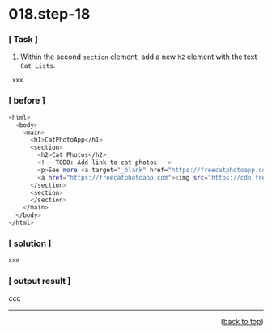 <a name="topage"></a>

# 018.step-18

### [ Task ]

  1. Within the second `section` element, add a new `h2` element with the text `Cat Lists`.

```
 xxx

```

### [ before ]

```sh
<html>
  <body>
    <main>
      <h1>CatPhotoApp</h1>
      <section>
        <h2>Cat Photos</h2>
        <!-- TODO: Add link to cat photos -->
        <p>See more <a target="_blank" href="https://freecatphotoapp.com">cat photos</a> in our gallery.</p>
        <a href="https://freecatphotoapp.com"><img src="https://cdn.freecodecamp.org/curriculum/cat-photo-app/relaxing-cat.jpg" alt="A cute orange cat lying on its back."></a>
      </section>
      <section>
      </section>      
    </main>
  </body>
</html>
```

### [ solution ]

```sh
xxx
```

### [ output result ]

ccc

-----

<p align="right">(<a href="#topage">back to top</a>)</p>
<br/>
<br/>
